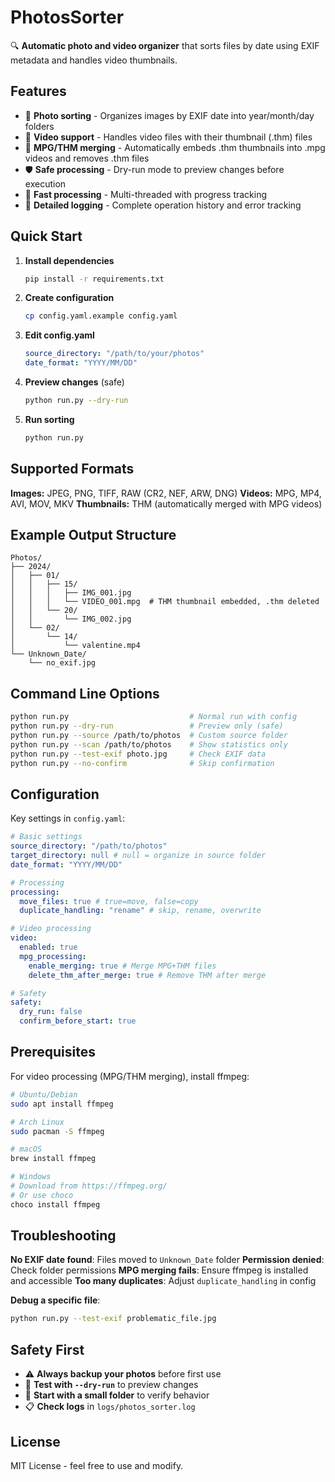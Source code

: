 # PhotosSorter

🔍 **Automatic photo and video organizer** that sorts files by date using EXIF metadata and handles video thumbnails.

## Features

- 📸 **Photo sorting** - Organizes images by EXIF date into year/month/day folders
- 🎥 **Video support** - Handles video files with their thumbnail (.thm) files
- 🔗 **MPG/THM merging** - Automatically embeds .thm thumbnails into .mpg videos and removes .thm files
- 🛡️ **Safe processing** - Dry-run mode to preview changes before execution
- 🚀 **Fast processing** - Multi-threaded with progress tracking
- 📝 **Detailed logging** - Complete operation history and error tracking

## Quick Start

1. **Install dependencies**

   ```bash
   pip install -r requirements.txt
   ```

2. **Create configuration**

   ```bash
   cp config.yaml.example config.yaml
   ```

3. **Edit config.yaml**

   ```yaml
   source_directory: "/path/to/your/photos"
   date_format: "YYYY/MM/DD"
   ```

4. **Preview changes** (safe)

   ```bash
   python run.py --dry-run
   ```

5. **Run sorting**
   ```bash
   python run.py
   ```

## Supported Formats

**Images:** JPEG, PNG, TIFF, RAW (CR2, NEF, ARW, DNG)
**Videos:** MPG, MP4, AVI, MOV, MKV
**Thumbnails:** THM (automatically merged with MPG videos)

## Example Output Structure

```
Photos/
├── 2024/
│   ├── 01/
│   │   ├── 15/
│   │   │   ├── IMG_001.jpg
│   │   │   └── VIDEO_001.mpg  # THM thumbnail embedded, .thm deleted
│   │   └── 20/
│   │       └── IMG_002.jpg
│   └── 02/
│       └── 14/
│           └── valentine.mp4
└── Unknown_Date/
    └── no_exif.jpg
```

## Command Line Options

```bash
python run.py                           # Normal run with config
python run.py --dry-run                 # Preview only (safe)
python run.py --source /path/to/photos  # Custom source folder
python run.py --scan /path/to/photos    # Show statistics only
python run.py --test-exif photo.jpg     # Check EXIF data
python run.py --no-confirm              # Skip confirmation
```

## Configuration

Key settings in `config.yaml`:

```yaml
# Basic settings
source_directory: "/path/to/photos"
target_directory: null # null = organize in source folder
date_format: "YYYY/MM/DD"

# Processing
processing:
  move_files: true # true=move, false=copy
  duplicate_handling: "rename" # skip, rename, overwrite

# Video processing
video:
  enabled: true
  mpg_processing:
    enable_merging: true # Merge MPG+THM files
    delete_thm_after_merge: true # Remove THM after merge

# Safety
safety:
  dry_run: false
  confirm_before_start: true
```

## Prerequisites

For video processing (MPG/THM merging), install ffmpeg:

```bash
# Ubuntu/Debian
sudo apt install ffmpeg

# Arch Linux
sudo pacman -S ffmpeg

# macOS
brew install ffmpeg

# Windows
# Download from https://ffmpeg.org/
# Or use choco
choco install ffmpeg
```

## Troubleshooting

**No EXIF date found**: Files moved to `Unknown_Date` folder
**Permission denied**: Check folder permissions
**MPG merging fails**: Ensure ffmpeg is installed and accessible
**Too many duplicates**: Adjust `duplicate_handling` in config

**Debug a specific file**:

```bash
python run.py --test-exif problematic_file.jpg
```

## Safety First

- ⚠️ **Always backup your photos** before first use
- 🧪 **Test with `--dry-run`** to preview changes
- 📁 **Start with a small folder** to verify behavior
- 📋 **Check logs** in `logs/photos_sorter.log`

## License

MIT License - feel free to use and modify.
